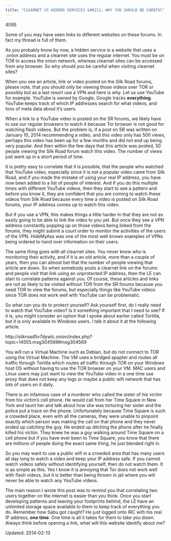 ```yaml
---
title: "CLEARNET VS HIDDEN SERVICES &#8211; WHY YOU SHOULD BE CAREFUl"
---
```

4095


<p>Some of you may have seen links to different websites on these forums. In fact my thread is full of them.</p>
<p>As you probably know by now, a hidden service is a website that uses a .onion address and a clearnet site uses the regular internet. You must be on TOR to access the onion network, whereas clearnet sites can be accessed from any browser. So why should you be careful when visiting clearnet sites?</p>
<p>When you see an article, link or video posted on the Silk Road forums, please note, that you should only be viewing those videos over TOR or possibly but as a last resort use a VPN and here is why. Let us use YouTube for example. YouTube is owned by Google, Google tracks <strong>everything</strong>. YouTube keeps track of which IP addresses search for what videos, and tons of meta data about it&#8217;s users.</p>
<p>When a link to a YouTube video is posted on the SR forums, we likely have to use our regular browsers to watch it because Tor browser is not good for watching flash videos. But the problem is, if a post on SR was written on January 10, 2014 recommending a video, and this video only has 500 views, perhaps this video has been up for a few months and did not end up being very popular. And then within the few days that this article was posted, 50 people viewing the Silk Road forum watch this video. The number of views just went up in a short period of time.</p>
<p>It is pretty easy to correlate that it is possible, that the people who watched that YouTube video, especially since it is not a popular video came from Silk Road, and if you made the mistake of using your real IP address, you have now been added to a list of people of interest. And if you do this multiple times with different YouTube videos, then they start to see a pattern and before you know it, they are confident that you are coming to watch these videos from Silk Road because every time a video is posted on Silk Road forums, your IP address comes up to watch this video.</p>
<p>But if you use a VPN, this makes things a little harder in that they are not as easily going to be able to link the video to you yet. But once they see a VPN address constantly popping up on those videos being linked from the forums, they might submit a court order to monitor the activities of the users of the VPN. HideMyAss was one of the most well known examples of VPNs being ordered to hand over information on their users.</p>
<p>The same thing goes with all clearnet sites. You never know who is monitoring their activity, and if it is an old article, more than a couple of years, then you can almost bet that the number of people viewing that article are down. So when somebody posts a clearnet link on the forums and people visit that link using an unprotected IP address, then the LE can start to correlate patterns against you. Of course, these articles and links are not as likely to be visited without TOR from the SR forums because you need TOR to view the forums, but especially things like YouTube videos since TOR does not work well with YouTube can be problematic.</p>
<p>So what can you do to protect yourself? Ask yourself first, do I really need to watch that YouTube video? Is it something important that I need to see? If it is, you might consider an option that I spoke about earlier called Tortilla, but it is only available to Windows users. I talk it about it at the following article.</p>
<p>http://silkroad5v7dywlc.onion/index.php?topic=14555.msg304569#msg304569</p>
<p>You will run a Virtual Machine such as Debian, but do not connect to TOR using the Virtual Machine. The VM uses a bridged apapter and routes all traffic through Tortilla which routes all traffic through TOR on your Windows host OS without having to use the TOR browser on your VM. MAC users and Linux users may just want to view the YouTube video in a one time use proxy that does not keep any logs or maybe a public wifi network that has lots of users on it daily.</p>
<p>There is an infamous case of a murderer who called the sister of his victim from his victim&#8217;s cell phone. He would call from her Time Square in New York and taunt her and talk about how she was torturing her sister and the police put a trace on the phone. Unfortunately because Time Square is such a crowded place, even with all the cameras, they were unable to pinpoint exactly which person was making the call on that phone and they never ended up catching the guy. He ended up ditching the phone after he finally killed his victim. They knew he was a guy walking around Time Square on a cell phone but if you have ever been to Time Square, you know that there are millions of people doing the exact same thing, he just blended right in.</p>
<p>So you may want to use a public wifi in a crowded area that has many users all day long to watch a video and keep your IP address safe. If you cannot watch videos safely without identifying yourself, then do not watch them. It is as simple as this. Yes I know it is annoying that Tor does not work well with flash videos, but it is better than being thrown in jail where you will never be able to watch any YouTube videos.</p>
<p>The main reason I wrote this post was to remind you that correlating two users together on the internet is easier than you think. Once you start developing patterns and leaving your footprints behind, the LE have an unlimited storage space available to them to keep track of everything you do. Remember how Sabu got caught? He just logged onto IRC with his real IP address, <strong>one time</strong>. One time is all it takes for them to take you down. Always think before opening a link, what will this website identify about me?</p>

Updated: 2014-02-13

